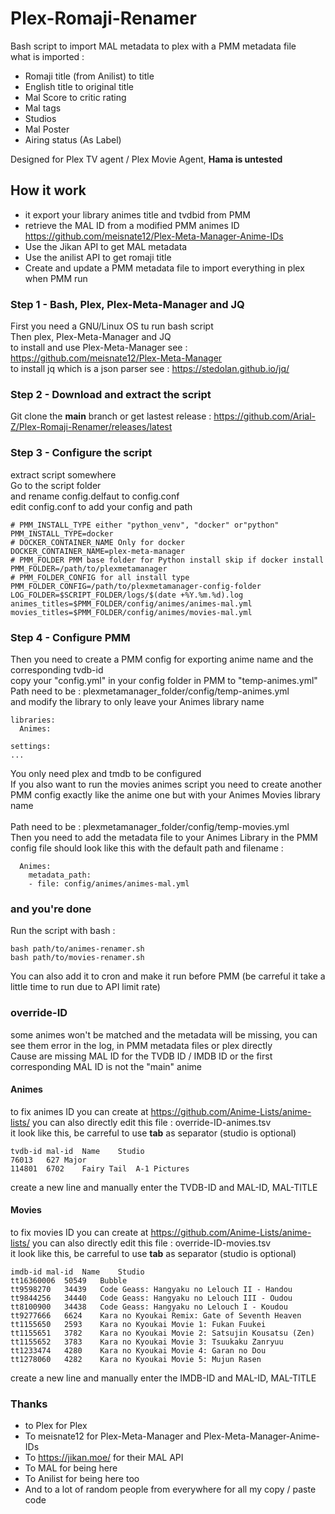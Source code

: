 # Plex-Romaji-Renamer

Bash script to import MAL metadata to plex with a PMM metadata file<br/>
what is imported :
  - Romaji title (from Anilist) to title
  - English title  to original title
  - Mal Score to critic rating
  - Mal tags
  - Studios
  - Mal Poster
  - Airing status (As Label)
  
  Designed for Plex TV agent / Plex Movie Agent, <b>Hama is untested</b>
  
 ## How it work
  - it export your library animes title and tvdbid from PMM
  - retrieve the MAL ID from a modified PMM animes ID https://github.com/meisnate12/Plex-Meta-Manager-Anime-IDs
  - Use the Jikan API to get MAL metadata
  - Use the anilist API to get romaji title
  - Create and update a PMM metadata file to import everything in plex when PMM run


### Step 1 - Bash, Plex, Plex-Meta-Manager and JQ
First you need a GNU/Linux OS tu run bash script<br/>
Then plex, Plex-Meta-Manager and JQ<br/>
to install and use Plex-Meta-Manager see : https://github.com/meisnate12/Plex-Meta-Manager<br/>
to install jq which is a json parser see : https://stedolan.github.io/jq/

### Step 2 - Download and extract the script
Git clone the **main** branch or get lastest release : https://github.com/Arial-Z/Plex-Romaji-Renamer/releases/latest

### Step 3 - Configure the script
extract script somewhere<br/>
Go to the script folder<br/>
and rename config.delfaut to config.conf<br/>
edit config.conf to add your config and path<br/>
```
# PMM_INSTALL_TYPE either "python_venv", "docker" or"python"
PMM_INSTALL_TYPE=docker
# DOCKER_CONTAINER_NAME Only for docker
DOCKER_CONTAINER_NAME=plex-meta-manager
# PMM_FOLDER PMM base folder for Python install skip if docker install
PMM_FOLDER=/path/to/plexmetamanager
# PMM_FOLDER_CONFIG for all install type
PMM_FOLDER_CONFIG=/path/to/plexmetamanager-config-folder
LOG_FOLDER=$SCRIPT_FOLDER/logs/$(date +%Y.%m.%d).log
animes_titles=$PMM_FOLDER/config/animes/animes-mal.yml
movies_titles=$PMM_FOLDER/config/animes/movies-mal.yml
```

### Step 4 - Configure PMM
Then you need to create a PMM config for exporting anime name and the corresponding tvdb-id<br/>
copy your "config.yml" in your config folder in PMM to "temp-animes.yml"<br/>
Path need to be : plexmetamanager_folder/config/temp-animes.yml<br/>
and modify the library to only leave your Animes library name<br/>
```
libraries:
  Animes:

settings:
...
```
You only need plex and tmdb to be configured<br/>
If you also want to run the movies animes script you need to create another PMM config exactly like the anime one but with your Animes Movies library name<br/>
<br/>
Path need to be : plexmetamanager_folder/config/temp-movies.yml<br/>
Then you need to add the metadata file to your Animes Library in the PMM config file should look like this with the default path and filename :
```
  Animes:
    metadata_path:
    - file: config/animes/animes-mal.yml
```
### and you're done
Run the script with bash :<br/>
```
bash path/to/animes-renamer.sh
bash path/to/movies-renamer.sh
```
You can also add it to cron and make it run before PMM (be carreful it take a little time to run due to API limit rate)

### override-ID
some animes won't be matched and the metadata will be missing, you can see them error in the log, in PMM metadata files or plex directly<br/>
Cause are missing MAL ID for the TVDB ID / IMDB ID or the first corresponding MAL ID is not the "main" anime<br/>
#### Animes
to fix animes ID you can create at https://github.com/Anime-Lists/anime-lists/ you can also directly edit this file : override-ID-animes.tsv<br/>
it look like this, be carreful to use **tab** as separator (studio is optional)
```
tvdb-id	mal-id	Name	Studio
76013	627	Major	
114801	6702	Fairy Tail	A-1 Pictures
```
create a new line and manually enter the TVDB-ID and MAL-ID, MAL-TITLE<br/>
#### Movies
to fix movies ID you can create at https://github.com/Anime-Lists/anime-lists/ you can also directly edit this file : override-ID-movies.tsv<br/>
it look like this, be carreful to use **tab** as separator (studio is optional)
```
imdb-id	mal-id	Name	Studio
tt16360006	50549	Bubble
tt9598270	34439	Code Geass: Hangyaku no Lelouch II - Handou
tt9844256	34440	Code Geass: Hangyaku no Lelouch III - Oudou
tt8100900	34438	Code Geass: Hangyaku no Lelouch I - Koudou
tt9277666	6624	Kara no Kyoukai Remix: Gate of Seventh Heaven
tt1155650	2593	Kara no Kyoukai Movie 1: Fukan Fuukei
tt1155651	3782	Kara no Kyoukai Movie 2: Satsujin Kousatsu (Zen)
tt1155652	3783	Kara no Kyoukai Movie 3: Tsuukaku Zanryuu
tt1233474	4280	Kara no Kyoukai Movie 4: Garan no Dou
tt1278060	4282	Kara no Kyoukai Movie 5: Mujun Rasen
```
create a new line and manually enter the IMDB-ID and MAL-ID, MAL-TITLE

### Thanks
  - to Plex for Plex
  - To meisnate12 for Plex-Meta-Manager and Plex-Meta-Manager-Anime-IDs
  - To https://jikan.moe/ for their MAL API
  - To MAL for being here
  - To Anilist for being here too
  - And to a lot of random people from everywhere for all my copy / paste code
